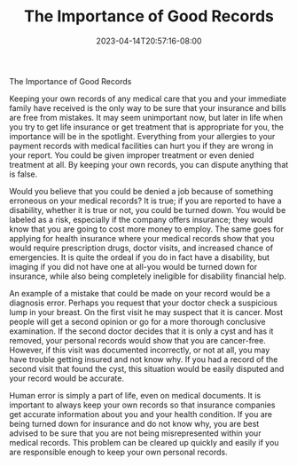 ﻿---
title: "The Importance of Good Records"
date: 2023-04-14T20:57:16-08:00
description: "Text Tips for Web Success"
featured_image: "/images/Text.jpg"
tags: ["Text"]
---

The Importance of Good Records

Keeping your own records of any medical care that you and your immediate family have received is the only way to be sure that your insurance and bills are free from mistakes. It may seem unimportant now, but later in life when you try to get life insurance or get treatment that is appropriate for you, the importance will be in the spotlight. Everything from your allergies to your payment records with medical facilities can hurt you if they are wrong in your report. You could be given improper treatment or even denied treatment at all. By keeping your own records, you can dispute anything that is false.

Would you believe that you could be denied a job because of something erroneous on your medical records? It is true; if you are reported to have a disability, whether it is true or not, you could be turned down. You would be labeled as a risk, especially if the company offers insurance; they would know that you are going to cost more money to employ. The same goes for applying for health insurance where your medical records show that you would require prescription drugs, doctor visits, and increased chance of emergencies. It is quite the ordeal if you do in fact have a disability, but imaging if you did not have one at all-you would be turned down for insurance, while also being completely ineligible for disability financial help.

An example of a mistake that could be made on your record would be a diagnosis error. Perhaps you request that your doctor check a suspicious lump in your breast. On the first visit he may suspect that it is cancer. Most people will get a second opinion or go for a more thorough conclusive examination. If the second doctor decides that it is only a cyst and has it removed, your personal records would show that you are cancer-free. However, if this visit was documented incorrectly, or not at all, you may have trouble getting insured and not know why. If you had a record of the second visit that found the cyst, this situation would be easily disputed and your record would be accurate.

Human error is simply a part of life, even on medical documents. It is important to always keep your own records so that insurance companies get accurate information about you and your health condition. If you are being turned down for insurance and do not know why, you are best advised to be sure that you are not being misrepresented within your medical records. This problem can be cleared up quickly and easily if you are responsible enough to keep your own personal records.

